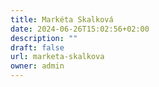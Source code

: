 ```yaml
---
title: Markéta Skalková
date: 2024-06-26T15:02:56+02:00
description: ""
draft: false
url: marketa-skalkova
owner: admin
---
```


<!-- SECTION BREAK -->

